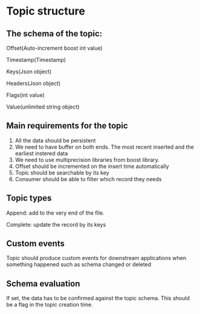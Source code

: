 # Topic structure

## The schema of the topic:

Offset(Auto-increment boost int value)

Timestamp(Timestamp)

Keys(Json object)

Headers(Json object)

Flags(int value)

Value(unlimited string object)

## Main requirements for the topic
1. All the data should be persistent
2. We need to have buffer on both ends. The most recent inserted and the earliest instered data
3. We need to use multiprecision libraries from boost library.
4. Offset should be incremented on the insert time automatically
5. Topic should be searchable by its key
6. Consumer should be able to filter which record they needs


## Topic types
Append: add to the very end of the file.

Complete: update the record by its keys

## Custom events
Topic should produce custom events for downstream applications when something happened such as schema changed or deleted

## Schema evaluation 
If set, the data has to be confirmed against the topic schema. This should be a flag in the topic creation time.